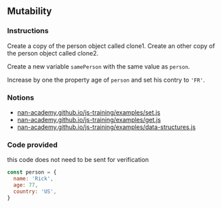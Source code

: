 ## Mutability

### Instructions

Create a copy of the person object called clone1.
Create an other copy of the person object called clone2.

Create a new variable `samePerson` with the same value as `person`.

Increase by one the property age of `person`
and set his contry to `'FR'`.


### Notions

- [nan-academy.github.io/js-training/examples/set.js](https://nan-academy.github.io/js-training/examples/set.js)
- [nan-academy.github.io/js-training/examples/get.js](https://nan-academy.github.io/js-training/examples/get.js)
- [nan-academy.github.io/js-training/examples/data-structures.js](https://nan-academy.github.io/js-training/examples/data-structures.js)


### Code provided
this code does not need to be sent for verification
```js
const person = {
  name: 'Rick',
  age: 77,
  country: 'US',
}
```
